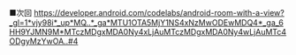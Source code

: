 ■次回
https://developer.android.com/codelabs/android-room-with-a-view?_gl=1*vjy98i*_up*MQ..*_ga*MTU1OTA5MjY1NS4xNzMwODEwMDQ4*_ga_6HH9YJMN9M*MTczMDgxMDA0Ny4xLjAuMTczMDgxMDA0Ny4wLjAuMTc4ODgyMzYwOA..#4

